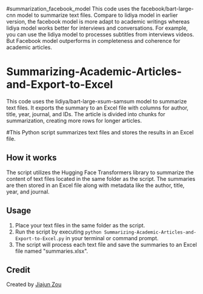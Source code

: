 #summarization_facebook_model
This code uses the facebook/bart-large-cnn model to summarize text files. Compare to lidiya model in earlier version, the facebook model is more adapt to academic writings whereas lidiya model works better for interviews and conversations. For example, you can use the lidiya model to processes subtitles from interviews videos. But Facebook model outperforms in completeness and coherence for academic articles. 

# Summarizing-Academic-Articles-and-Export-to-Excel
This code uses the lidiya/bart-large-xsum-samsum model to summarize text files. It exports the summary to an Excel file with columns for author, title, year, journal, and IDs. The article is divided into chunks for summarization, creating more rows for longer articles.

#This Python script summarizes text files and stores the results in an Excel file.

## How it works

The script utilizes the Hugging Face Transformers library to summarize the content of text files located in the same folder as the script. The summaries are then stored in an Excel file along with metadata like the author, title, year, and journal.

## Usage

1. Place your text files in the same folder as the script.
2. Run the script by executing `python Summarizing-Academic-Articles-and-Export-to-Excel.py` in your terminal or command prompt.
3. The script will process each text file and save the summaries to an Excel file named "summaries.xlsx".

## Credit

Created by [Jiajun Zou](https://github.com/jzou1995)
